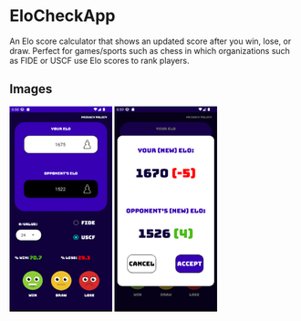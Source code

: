 # EloCheckApp
An Elo score calculator that shows an updated score after you win, lose, or draw. Perfect for games/sports such as chess in which organizations such as FIDE or USCF use Elo scores to rank players.

## Images
<p>
  <img src="https://github.com/seton-develops/EloCheckApp/blob/master/EloCheck%20phone2.png" width="180" height="360" />
  <img src= "https://github.com/seton-develops/EloCheckApp/blob/master/EloCheck%20phone3.png" width="180" height="360" />
</p>
